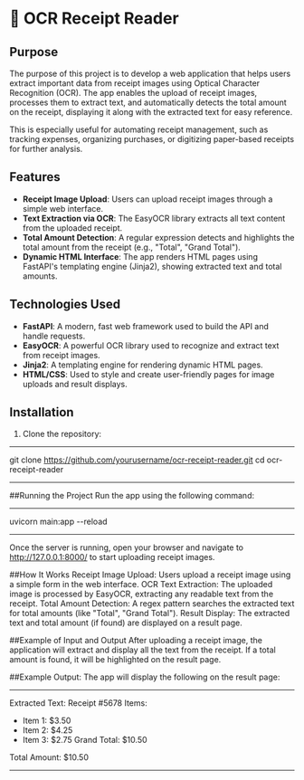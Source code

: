# 📄 OCR Receipt Reader

## Purpose
The purpose of this project is to develop a web application that helps users extract important data from receipt images using Optical Character Recognition (OCR). The app enables the upload of receipt images, processes them to extract text, and automatically detects the total amount on the receipt, displaying it along with the extracted text for easy reference.

This is especially useful for automating receipt management, such as tracking expenses, organizing purchases, or digitizing paper-based receipts for further analysis.

## Features
- **Receipt Image Upload**: Users can upload receipt images through a simple web interface.
- **Text Extraction via OCR**: The EasyOCR library extracts all text content from the uploaded receipt.
- **Total Amount Detection**: A regular expression detects and highlights the total amount from the receipt (e.g., "Total", "Grand Total").
- **Dynamic HTML Interface**: The app renders HTML pages using FastAPI's templating engine (Jinja2), showing extracted text and total amounts.

## Technologies Used
- **FastAPI**: A modern, fast web framework used to build the API and handle requests.
- **EasyOCR**: A powerful OCR library used to recognize and extract text from receipt images.
- **Jinja2**: A templating engine for rendering dynamic HTML pages.
- **HTML/CSS**: Used to style and create user-friendly pages for image uploads and result displays.

## Installation

1. Clone the repository:
**********************************************************************************
   git clone https://github.com/yourusername/ocr-receipt-reader.git
   cd ocr-receipt-reader
**********************************************************************************   
##Running the Project
Run the app using the following command:
**********************************************************************************
uvicorn main:app --reload
**********************************************************************************
Once the server is running, open your browser and navigate to http://127.0.0.1:8000/ to start uploading receipt images.

##How It Works
Receipt Image Upload: Users upload a receipt image using a simple form in the web interface.
OCR Text Extraction: The uploaded image is processed by EasyOCR, extracting any readable text from the receipt.
Total Amount Detection: A regex pattern searches the extracted text for total amounts (like "Total", "Grand Total").
Result Display: The extracted text and total amount (if found) are displayed on a result page.

##Example of Input and Output
After uploading a receipt image, the application will extract and display all the text from the receipt. If a total amount is found, it will be highlighted on the result page.

##Example Output:
The app will display the following on the result page:
**********************************************************************************
Extracted Text:
Receipt #5678
Items:
- Item 1: $3.50
- Item 2: $4.25
- Item 3: $2.75
Grand Total: $10.50

Total Amount: $10.50
**********************************************************************************
